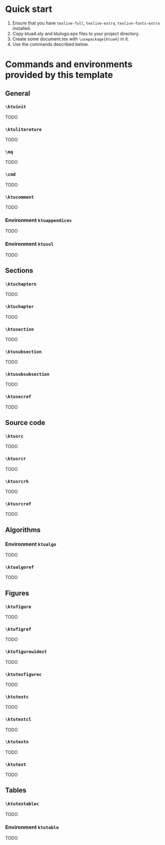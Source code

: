 # Quick start

1. Ensure that you have `texlive-full`, `texlive-extra`, `texlive-fonts-extra` installed.
1. Copy ktua4.sty and ktulogo.eps files to your project directory.
1. Create some document.tex with `\usepackage{ktua4}` in it.
1. Use the commands described below.

# Commands and environments provided by this template

## General

### `\ktuinit`

TODO

### `\ktuliterature`

TODO

### `\mq`

TODO

### `\cmd`

TODO

### `\ktucomment`

TODO

### Environment `ktuappendices`

TODO

### Environment `ktusol`

TODO

## Sections

### `\ktuchaptern`

TODO

### `\ktuchapter`

TODO

### `\ktusection`

TODO

### `\ktusubsection`

TODO

### `\ktusubsubsection`

TODO

### `\ktusecref`

TODO

## Source code

### `\ktusrc`

TODO

### `\ktusrcr`

TODO

### `\ktusrcrh`

TODO

### `\ktusrcref`

TODO

## Algorithms

### Environment `ktualgo`

TODO

### `\ktualgoref`

TODO

## Figures

### `\ktufigure`

TODO

### `\ktufigref`

TODO

### `\ktufigurewidest`

TODO

### `\ktutexfigurec`

TODO

### `\ktutextc`

TODO

### `\ktutextcl`

TODO

### `\ktutextn`

TODO

### `\ktutext`

TODO

## Tables

### `\ktutextablec`

TODO

### Environment `ktutable`

TODO

